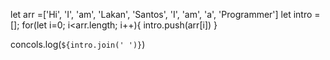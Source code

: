 let arr =['Hi', 'I', 'am', 'Lakan', 'Santos', 'I',  'am', 'a', 'Programmer']
let intro =[];
for(let i=0; i<arr.length; i++){
    intro.push(arr[i])
}

concols.log(`${intro.join(' ')}`)
